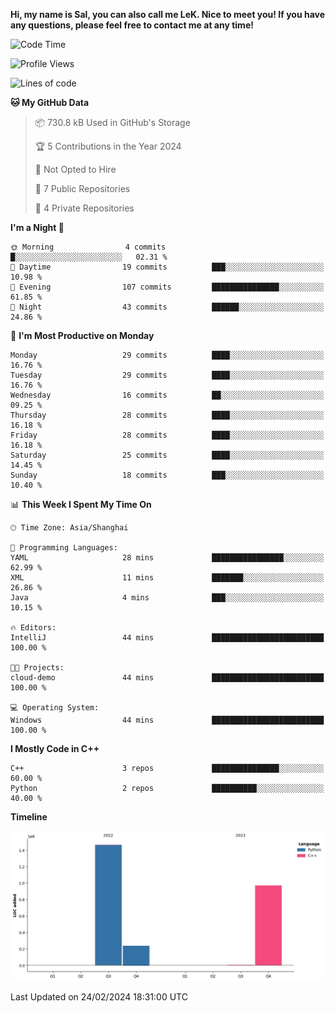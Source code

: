 **Hi, my name is Sal, you can also call me LeK. Nice to meet you! If you have any questions, please feel free to contact me at any time!**

<!--START_SECTION:waka-->
![Code Time](http://img.shields.io/badge/Code%20Time-170%20hrs%2050%20mins-blue)

![Profile Views](http://img.shields.io/badge/Profile%20Views-0-blue)

![Lines of code](https://img.shields.io/badge/From%20Hello%20World%20I%27ve%20Written-2.7%20million%20lines%20of%20code-blue)

**🐱 My GitHub Data** 

> 📦 730.8 kB Used in GitHub's Storage 
 > 
> 🏆 5 Contributions in the Year 2024
 > 
> 🚫 Not Opted to Hire
 > 
> 📜 7 Public Repositories 
 > 
> 🔑 4 Private Repositories 
 > 
**I'm a Night 🦉** 

```text
🌞 Morning                4 commits           █░░░░░░░░░░░░░░░░░░░░░░░░   02.31 % 
🌆 Daytime                19 commits          ███░░░░░░░░░░░░░░░░░░░░░░   10.98 % 
🌃 Evening                107 commits         ███████████████░░░░░░░░░░   61.85 % 
🌙 Night                  43 commits          ██████░░░░░░░░░░░░░░░░░░░   24.86 % 
```
📅 **I'm Most Productive on Monday** 

```text
Monday                   29 commits          ████░░░░░░░░░░░░░░░░░░░░░   16.76 % 
Tuesday                  29 commits          ████░░░░░░░░░░░░░░░░░░░░░   16.76 % 
Wednesday                16 commits          ██░░░░░░░░░░░░░░░░░░░░░░░   09.25 % 
Thursday                 28 commits          ████░░░░░░░░░░░░░░░░░░░░░   16.18 % 
Friday                   28 commits          ████░░░░░░░░░░░░░░░░░░░░░   16.18 % 
Saturday                 25 commits          ████░░░░░░░░░░░░░░░░░░░░░   14.45 % 
Sunday                   18 commits          ███░░░░░░░░░░░░░░░░░░░░░░   10.40 % 
```


📊 **This Week I Spent My Time On** 

```text
🕑︎ Time Zone: Asia/Shanghai

💬 Programming Languages: 
YAML                     28 mins             ████████████████░░░░░░░░░   62.99 % 
XML                      11 mins             ███████░░░░░░░░░░░░░░░░░░   26.86 % 
Java                     4 mins              ███░░░░░░░░░░░░░░░░░░░░░░   10.15 % 

🔥 Editors: 
IntelliJ                 44 mins             █████████████████████████   100.00 % 

🐱‍💻 Projects: 
cloud-demo               44 mins             █████████████████████████   100.00 % 

💻 Operating System: 
Windows                  44 mins             █████████████████████████   100.00 % 
```

**I Mostly Code in C++** 

```text
C++                      3 repos             ███████████████░░░░░░░░░░   60.00 % 
Python                   2 repos             ██████████░░░░░░░░░░░░░░░   40.00 % 
```



**Timeline**

![Lines of Code chart](https://raw.githubusercontent.com/LeKZzzz/LeKZzzz/master/assets/bar_graph.png)


 Last Updated on 24/02/2024 18:31:00 UTC
<!--END_SECTION:waka-->
